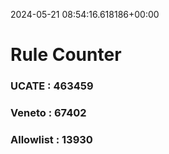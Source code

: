 2024-05-21 08:54:16.618186+00:00
# Rule Counter 
 ### UCATE : 463459

 ### Veneto : 67402

 ### Allowlist : 13930